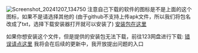 ![Screenshot_20241207_134750](https://github.com/user-attachments/assets/34567137-08af-4412-81f0-a8d05c7133af)
注意自己下载的软件的图标是不是上面的这个图标，如果不是请选择其他的
(由于github不支持上传apk文件，所以我们将包名改成了txt，选择下载安装器打开就可以安装了)
[安装包在这里](https://github.com/user-attachments/files/18284243/86d79dd6-3cc3-44fa-8f51-89803e000801.txt)


如果你想安装这个文件，但是提供的安装包无法下载，前往123网盘进行下载:
[错误请点这里](https://www.123684.com/s/c8T9jv-B2xb)
我将会在后续的更新中，我开放提出问题的入口